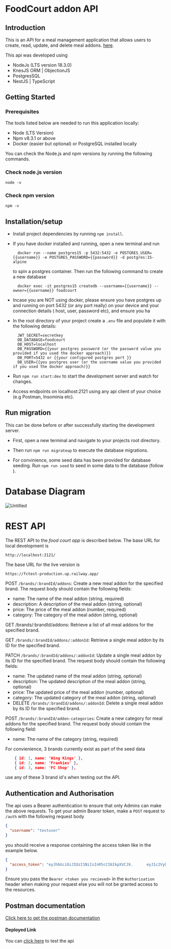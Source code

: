 # FoodCourt addon API

## Introduction

This is an API for a meal management application that allows users to create, read, update, and delete
meal addons. [here](https://fctest-production.up.railway.app/healthcheck).

This api was developed using

- NodeJs (LTS version 18.3.0)
- KnesJS ORM | ObjectionJS
- PostgresSQL
- NestJS | TypeScript

## Getting Started

### Prerequisites

The tools listed below are needed to run this application locally:

- Node (LTS Version)
- Npm v8.3.1 or above
- Docker (easier but optional) or PostgreSQL installed locally

You can check the Node.js and npm versions by running the following commands.

### Check node.js version

`node -v`

### Check npm version

`npm -v`

## Installation/setup

- Install project dependencies by running `npm install`.

- If you have docker installed and running, open a new terminal and run
  ```shell
    docker run --name postgres15 -p 5432:5432 -e POSTGRES_USER={{username}} -e POSTGRES_PASSWORD={{password}} -d postgres:15-alpine
  ```
  to spin a postgres container. Then run the following command to create a new database
  ```shell
    docker exec -it postgres15 createdb --username={{username}} --owner={{username}} foodcourt
  ```
- Incase you are NOT using docker, please ensure you have postgres up and running on port 5432 (or any port really) on your device and your connection details ( host, user, password etc), and ensure you ha
- In the root directory of your project create a `.env` file and populate it with the following details:
  ```env
    JWT_SECRET=secretkey
    DB_DATABASE=foodcourt
    DB_HOST=localhost
    DB_PASSWORD={{your postgres password (or the password value you provided if you used the docker approach)}}
    DB_PORT=5432 or {{your configured postgres port }}
    DB_USER={{you postgres user (or the username value you provided if you used the docker approach)}}
  ```
- Run `npm run start:dev` to start the development server and watch for changes.

- Access endpoints on localhost:2121 using any api client of your choice (e.g Postman, Insominia etc).

## Run migration

This can be done before or after successfully starting the development server.

- First, open a new terminal and navigate to your projects root directory.

- Then run `npm run migrateup` to execute the database migrations.
- For convinience, some seed data has been provided for database seeding. Run `npm run seed` to seed in some data to the database (follow ).

# Database Diagram

![Untitled](https://user-images.githubusercontent.com/86890896/211125401-b6af7c47-7644-45f1-9243-162e263ebb58.png)


# REST API

The REST API to the _food court app_ is described below.
The base URL for local development is

    http://localhost:2121/

The base URL for the live version is

    https://fctest-production.up.railway.app/

POST `/brands/:brandId/addons`: Create a new meal addon for the specified brand. The request body should contain the following fields:

- name: The name of the meal addon (string, required)
- description: A description of the meal addon (string, optional)
- price: The price of the meal addon (number, required)
- category: The category of the meal addon (string, optional)

GET /brands/:brandId/addons: Retrieve a list of all meal addons for the specified brand.

GET `/brands/:brandId/addons/:addonId`: Retrieve a single meal addon by its ID for the specified brand.

PATCH `/brands/:brandId/addons/:addonId`: Update a single meal addon by its ID for the specified brand. The request body should contain the following fields:

- name: The updated name of the meal addon (string, optional)
- description: The updated description of the meal addon (string, optional)
- price: The updated price of the meal addon (number, optional)
- category: The updated category of the meal addon (string, optional)
- DELETE `/brands/:brandId/addons/:addonId`: Delete a single meal addon by its ID for the specified brand.

POST `/brands/:brandId/addon-categories`: Create a new category for meal addons for the specified
brand. The request body should contain the following field:

- name: The name of the category (string, required)

For convienience, 3 brands currently exist as part of the seed data

```json
    { id: 1, name: 'Wing Kings' },
    { id: 2, name: 'Frankies' },
    { id: 3, name: 'FC Shop' },
```

use any of these 3 brand id's when testing out the API.

## Authentication and Authorisation

The api uses a Bearer authentication to ensure that only Admins can make the above requests. To get your admin Bearer token, make a `POST` request to `/auth` with the following request body

```json
{
  "username": "testuser"
}
```

you should receive a response containing the access token like in the example below.

```json
{
  "access_token": "eyJhbGciOiJIUzI1NiIsInR5cCI6IkpXVCJ9.      eyJ1c2VybmFtZSI6InRlc3R1c2VyIiwicm9sZSI6ImFkbWluIiwiaWF0IjoxNjczMDQyMjYxLCJleHAiOjE2NzMwNDU4NjF9.           3j7njHBfaWvmvW9BFFIGgq1C6LHbE-1_gDGo7KD-Lnw"
}
```

Ensure you pass the `Bearer <token you recieved>` in the `Authorisation` header when making your request else you will not be granted access to the resources.

## Postman documentation

[Click here to get the postman documentation](https://documenter.getpostman.com/view/22009828/2s8Z75RUcz)


#### Deployed Link

You can [click here](https://fctest-production.up.railway.app/healthcheck) to test the api
